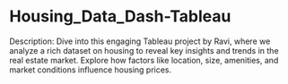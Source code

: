 # Housing_Data_Dash-Tableau

Description:
Dive into this engaging Tableau project by Ravi, where we analyze a rich dataset on housing to reveal key insights and trends in the real estate market. Explore how factors like location, size, amenities, and market conditions influence housing prices.
